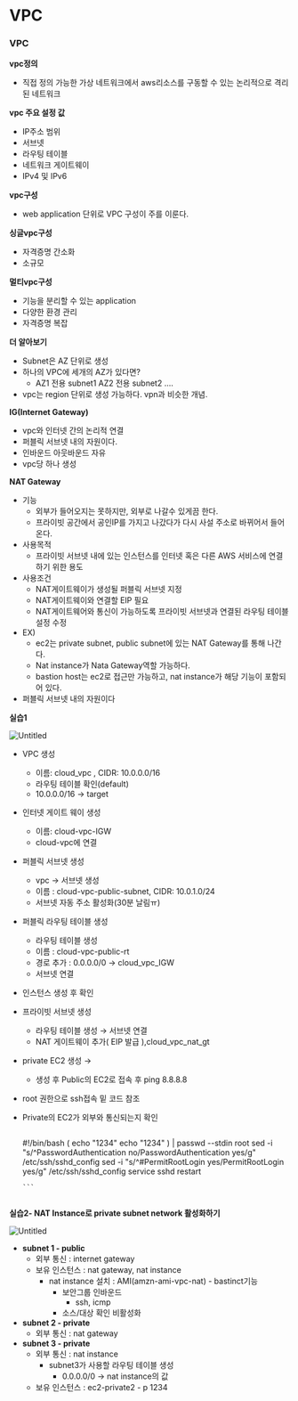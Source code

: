 # VPC

### VPC

**vpc정의**

- 직접 정의 가능한 가상 네트워크에서 aws리소스를 구동할 수 있는 논리적으로 격리된 네트워크

**vpc 주요 설정 값**

- IP주소 범위
- 서브넷
- 라우팅 테이블
- 네트워크 게이트웨이
- IPv4 및 IPv6

**vpc구성**

- web application  단위로 VPC 구성이 주를 이룬다.

**싱글vpc구성**

- 자격증명 간소화
- 소규모

**멀티vpc구성**

- 기능을 분리할 수 있는 application
- 다양한 환경 관리
- 자격증명 복잡

**더 알아보기**

- Subnet은 AZ 단위로 생성
- 하나의 VPC에 세개의 AZ가 있다면?
    - AZ1 전용 subnet1 AZ2 전용 subnet2 ....
- vpc는 region 단위로 생성 가능하다. vpn과 비슷한 개념.

**IG(Internet Gateway)**

- vpc와 인터넷 간의 논리적 연결
- 퍼블릭 서브넷  내의 자원이다.
- 인바운드 아웃바운드 자유
- vpc당 하나 생성

**NAT Gateway**

- 기능
    - 외부가 들어오지는 못하지만, 외부로 나갈수 있게끔 한다.
    - 프라이빗 공간에서 공인IP를 가지고 나갔다가 다시 사설 주소로 바뀌어서 들어온다.
- 사용목적
    - 프라이빗 서브넷 내에 있는 인스턴스를 인터넷 혹은 다른 AWS 서비스에 연결하기 위한 용도
- 사용조건
    - NAT게이트웨이가 생성될 퍼블릭 서브넷 지정
    - NAT게이트웨이와 연결할 EIP 필요
    - NAT게이트웨어와 통신이 가능하도록 프라이빗 서브넷과 연결된 라우팅 테이블 설정 수정
- EX)
    - ec2는 private subnet, public subnet에 있는 NAT Gateway를 통해 나간다.
    - Nat instance가 Nata Gateway역할 가능하다.
    - bastion host는 ec2로 접근만 가능하고, nat instance가 해당 기능이 포함되어 있다.
- 퍼블릭 서브넷  내의 자원이다

**실습1**

![Untitled](https://s3-us-west-2.amazonaws.com/secure.notion-static.com/9f34d228-f4da-4587-b66b-1642adc36ea2/Untitled.png)

- VPC 생성
    - 이름: cloud_vpc , CIDR: 10.0.0.0/16
    - 라우팅 테이블 확인(default)
    - 10.0.0.0/16 → target
- 인터넷 게이트 웨이 생성
    - 이름: cloud-vpc-IGW
    - cloud-vpc에 연결
- 퍼블릭 서브넷 생성
    - vpc → 서브넷 생성
    - 이름 : cloud-vpc-public-subnet, CIDR: 10.0.1.0/24
    - 서브넷 자동 주소 활성화(30분 날림ㅠ)
- 퍼블릭 라우팅 테이블 생성
    - 라우팅 테이블 생성
    - 이름 : cloud-vpc-public-rt
    - 경로 추가 : 0.0.0.0/0 → cloud_vpc_IGW
    - 서브넷 연결
- 인스턴스 생성 후 확인
- 프라이빗 서브넷 생성
    - 라우팅 테이블 생성 → 서브넷 연결
    - NAT 게이트웨이 추가( EIP 발급 ),cloud_vpc_nat_gt
- private EC2 생성 →
    - 생성 후 Public의 EC2로 접속 후 ping 8.8.8.8
- root 권한으로 ssh접속 밑 코드 참조
- Private의 EC2가 외부와 통신되는지 확인
    
    ```python
    ```````````````````````````````
    #!/bin/bash
    (
    echo "1234"
    echo "1234"
    ) | passwd --stdin root
    sed -i "s/^PasswordAuthentication no/PasswordAuthentication yes/g" /etc/ssh/sshd_config
    sed -i "s/^#PermitRootLogin yes/PermitRootLogin yes/g" /etc/ssh/sshd_config
    service sshd restart
    ```````````````````````````````
    ```
    

**실습2- NAT Instance로 private subnet network 활성화하기**

![Untitled](https://s3-us-west-2.amazonaws.com/secure.notion-static.com/a2b0487b-816c-4232-85a7-7e5c38d9afab/Untitled.png)

- **subnet 1 - public**
    - 외부 통신 : internet gateway
    - 보유 인스턴스 : nat gateway, nat instance
        - nat instance 설치 : AMI(amzn-ami-vpc-nat) -  bastinct기능
            - 보안그룹 인바운드
                - ssh, icmp
            - 소스/대상 확인 비활성화
- **subnet 2 - private**
    - 외부 통신 : nat gateway
- **subnet 3 - private**
    - 외부 통신 : nat instance
        - subnet3가 사용할 라우팅 테이블 생성
            - 0.0.0.0/0 → nat instance의 <ENI ID> 값
    - 보유 인스턴스 : ec2-private2 - p 1234
